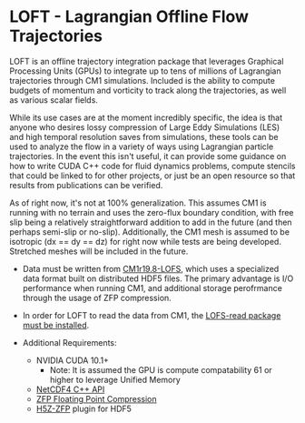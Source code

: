 # LOFT - Lagrangian Offline Flow Trajectories
LOFT is an offline trajectory integration package that leverages Graphical Processing Units (GPUs) to integrate up to tens of millions of Lagrangian trajectories through CM1 simulations. Included is the ability to compute budgets of momentum and vorticity to track along the trajectories, as well as various scalar fields. 

While its use cases are at the moment incredibly specific, the idea is that anyone who desires lossy compression of Large Eddy Simulations (LES) and high temporal resolution saves from simulations, these tools can be used to analyze the flow in a variety of ways using Lagrangian particle trajectories. In the event this isn't useful, it can provide some guidance on how to write CUDA C++ code for fluid dynamics problems, compute stencils that could be linked to for other projects, or just be an open resource so that results from publications can be verified. 

As of right now, it's not at 100% generalization. This assumes CM1 is running with no terrain and uses the zero-flux boundary condition, with free slip being a relatively straightforward addition to add in the future (and then perhaps semi-slip or no-slip). Additionally, the CM1 mesh is assumed to be isotropic (dx == dy == dz) for right now while tests are being developed. Stretched meshes will be included in the future. 

* Data must be written from [CM1r19.8-LOFS](https://github.com/leighorf/cm1r19.8-LOFS), which uses a specialized data format built on distributed HDF5 files. The primary advantage is I/O performance when running CM1, and additional storage perofrmance through the usage of ZFP compression. 

* In order for LOFT to read the data from CM1, the [LOFS-read package must be installed](https://github.com/leighorf/LOFS-read). 

* Additional Requirements:
  * NVIDIA CUDA 10.1+ 
    * Note: It is assumed the GPU is compute compatability 61 or higher to leverage Unified Memory
  * [NetCDF4 C++ API](https://github.com/Unidata/netcdf-cxx4)
  * [ZFP Floating Point Compression](https://computing.llnl.gov/projects/floating-point-compression)
  * [H5Z-ZFP](https://h5z-zfp.readthedocs.io/en/latest/) plugin for HDF5
